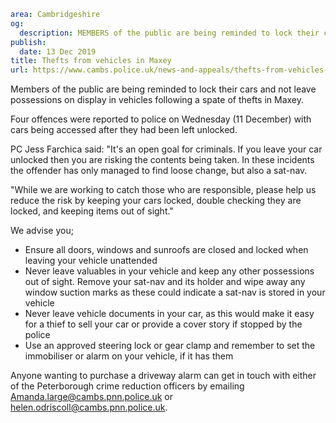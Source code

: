 ```yaml
area: Cambridgeshire
og:
  description: MEMBERS of the public are being reminded to lock their cars and not leave possessions on display in vehicles following a spate of thefts in Maxey.
publish:
  date: 13 Dec 2019
title: Thefts from vehicles in Maxey
url: https://www.cambs.police.uk/news-and-appeals/thefts-from-vehicles-in-maxey
```

Members of the public are being reminded to lock their cars and not leave possessions on display in vehicles following a spate of thefts in Maxey.

Four offences were reported to police on Wednesday (11 December) with cars being accessed after they had been left unlocked.

PC Jess Farchica said: "It's an open goal for criminals. If you leave your car unlocked then you are risking the contents being taken. In these incidents the offender has only managed to find loose change, but also a sat-nav.

"While we are working to catch those who are responsible, please help us reduce the risk by keeping your cars locked, double checking they are locked, and keeping items out of sight."

We advise you;

 * Ensure all doors, windows and sunroofs are closed and locked when leaving your vehicle unattended
 * Never leave valuables in your vehicle and keep any other possessions out of sight. Remove your sat-nav and its holder and wipe away any window suction marks as these could indicate a sat-nav is stored in your vehicle
 * Never leave vehicle documents in your car, as this would make it easy for a thief to sell your car or provide a cover story if stopped by the police
 * Use an approved steering lock or gear clamp and remember to set the immobiliser or alarm on your vehicle, if it has them

Anyone wanting to purchase a driveway alarm can get in touch with either of the Peterborough crime reduction officers by emailing Amanda.large@cambs.pnn.police.uk or helen.odriscoll@cambs.pnn.police.uk.
